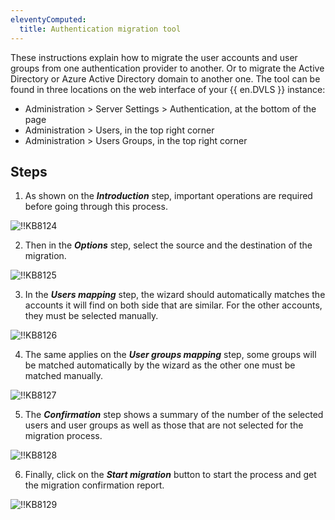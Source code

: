 ```yaml
---
eleventyComputed:
  title: Authentication migration tool 
---
```

These instructions explain how to migrate the user accounts and user groups from one authentication provider to another. Or to migrate the Active Directory or Azure Active Directory domain to another one. The tool can be found in three locations on the web interface of your {{ en.DVLS }} instance:
* Administration > Server Settings > Authentication, at the bottom of the page
* Administration > Users, in the top right corner
* Administration > Users Groups, in the top right corner

## Steps 

1. As shown on the ***Introduction*** step, important operations are required before going through this process. 

![!!KB8124](https://webdevolutions.azureedge.net/docs/en/kb/KB8124.png)

2. Then in the ***Options*** step, select the source and the destination of the migration. 
 
![!!KB8125](https://webdevolutions.azureedge.net/docs/en/kb/KB8125.png) 
 
3. In the ***Users mapping*** step, the wizard should automatically matches the accounts it will find on both side that are similar. For the other accounts, they must be selected manually.

![!!KB8126](https://webdevolutions.azureedge.net/docs/en/kb/KB8126.png) 

4. The same applies on the ***User groups mapping*** step, some groups will be matched automatically by the wizard as the other one must be matched manually.

![!!KB8127](https://webdevolutions.azureedge.net/docs/en/kb/KB8127.png) 

5. The ***Confirmation*** step shows a summary of the number of the selected users and user groups as well as those that are not selected for the migration process.

![!!KB8128](https://webdevolutions.azureedge.net/docs/en/kb/KB8128.png) 

6. Finally, click on the ***Start migration*** button to start the process and get the migration confirmation report.

![!!KB8129](https://webdevolutions.azureedge.net/docs/en/kb/KB8129.png) 
